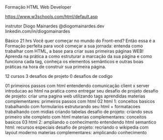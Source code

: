 Formação HTML Web Developer

https://www.w3schools.com/html/default.asp

instrutor Diogo Mainardes
@diogomainardes.dev
linkedin.com/in/diogomainardes

Básico
21 hrs
Você quer começar no mundo do Front-end? Então essa é a Formação perfeita para você começar a sua jornada: entenda como trabalhar com HTML, a base para criar suas primeiras páginas WEB! Aprenda na prática a como estruturar a marcação da sua página e como funciona cada tag, conheça os elementos semânticos e outras boas práticas na hora de construir sua primeira página.

12 cursos
3 desafios de projeto
0 desafios de codigo

01 primeiros passos com html
	entendendo comunicação client x server
	introducao ao html na pratica
	como entregar seu desafio de projeto
	desafio de projeto: criar uma pagina web utilizando tags aprendidas
	materias complementares: primeiros passos com html
02 html 1: conceitos basicos
	trabalhando com formularios
	estruturando seu html + formatacoes
	trabalhando com midias
	criando tabelas
	desafio de projeto: criando seus primeiro site completo com html
	materias complementares: conceitos basicos
03 html 2: ampliando o conhecimento
	entendendo html semantico
	html: recursos especiais
	desafio de projeto: recriando o wikipedia com layout moderno
	materias complementares: amplicando conhecimento



